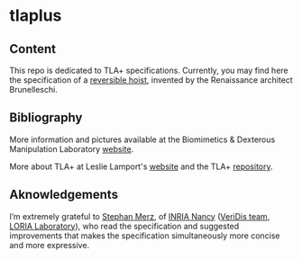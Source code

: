 # tlaplus
## Content
This repo is dedicated to TLA+ specifications. 
Currently, you may find here the specification of a [reversible 
hoist](https://github.com/gitcordier/tlaplus/tree/main/brunelleschi), 
invented by the Renaissance architect Brunelleschi. 

## Bibliography
More information and pictures available at the Biomimetics & Dexterous Manipulation Laboratory [website](http://bdml.stanford.edu/Main/BrunelleschiNotes). 

More about TLA+ at Leslie Lamport's [website](http://lamport.azurewebsites.net/tla/tla.html) and the TLA+ [repository](https://github.com/tlaplus).

## Aknowledgements
I’m extremely grateful to [Stephan Merz](https://github.com/muenchnerkindl), of [INRIA Nancy](https://www.inria.fr/en) 
([VeriDis team](https://team.inria.fr/veridis), 
[LORIA Laboratory](https://www.loria.fr/en)), 
who read the specification and suggested improvements that makes the specification simultaneously more concise and more expressive.
